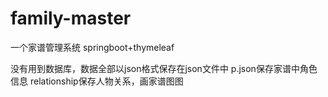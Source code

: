# family-master
一个家谱管理系统
springboot+thymeleaf

没有用到数据库，数据全部以json格式保存在json文件中
p.json保存家谱中角色信息
relationship保存人物关系，画家谱图图
